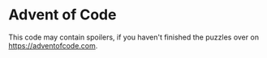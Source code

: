 # Advent of Code

This code may contain spoilers, if you haven't finished the puzzles over on https://adventofcode.com.
